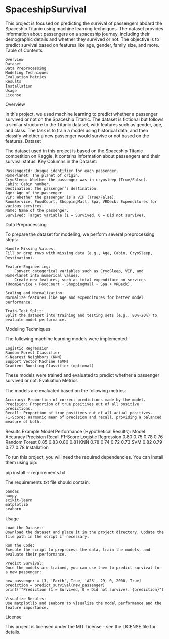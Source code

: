 # SpaceshipSurvival
This project is focused on predicting the survival of passengers aboard the Spaceship Titanic using machine learning techniques. The dataset provides information about passengers on a spaceship journey, including their demographic details and whether they survived or not. The objective is to predict survival based on features like age, gender, family size, and more.
Table of Contents

    Overview
    Dataset
    Data Preprocessing
    Modeling Techniques
    Evaluation Metrics
    Results
    Installation
    Usage
    License

Overview

In this project, we used machine learning to predict whether a passenger survived or not on the Spaceship Titanic. The dataset is fictional but follows a similar structure to the Titanic dataset, with features such as gender, age, and class. The task is to train a model using historical data, and then classify whether a new passenger would survive or not based on the features.
Dataset

The dataset used in this project is based on the Spaceship Titanic competition on Kaggle. It contains information about passengers and their survival status.
Key Columns in the Dataset:

    PassengerId: Unique identifier for each passenger.
    HomePlanet: The planet of origin.
    CryoSleep: Whether the passenger was in cryosleep (True/False).
    Cabin: Cabin number.
    Destination: The passenger’s destination.
    Age: Age of the passenger.
    VIP: Whether the passenger is a VIP (True/False).
    RoomService, FoodCourt, ShoppingMall, Spa, VRDeck: Expenditures for various services.
    Name: Name of the passenger.
    Survived: Target variable (1 = Survived, 0 = Did not survive).

Data Preprocessing

To prepare the dataset for modeling, we perform several preprocessing steps:

    Handle Missing Values:
    Fill or drop rows with missing data (e.g., Age, Cabin, CryoSleep, Destination).

    Feature Engineering:
        Convert categorical variables such as CryoSleep, VIP, and HomePlanet into numerical values.
        Create new features, such as total expenditure on services (RoomService + FoodCourt + ShoppingMall + Spa + VRDeck).

    Scaling and Normalization:
    Normalize features like Age and expenditures for better model performance.

    Train-Test Split:
    Split the dataset into training and testing sets (e.g., 80%-20%) to evaluate model performance.

Modeling Techniques

The following machine learning models were implemented:

    Logistic Regression
    Random Forest Classifier
    K-Nearest Neighbors (KNN)
    Support Vector Machine (SVM)
    Gradient Boosting Classifier (optional)

These models were trained and evaluated to predict whether a passenger survived or not.
Evaluation Metrics

The models are evaluated based on the following metrics:

    Accuracy: Proportion of correct predictions made by the model.
    Precision: Proportion of true positives out of all positive predictions.
    Recall: Proportion of true positives out of all actual positives.
    F1-Score: Harmonic mean of precision and recall, providing a balanced measure of both.

Results
Example Model Performance (Hypothetical Results):
Model	Accuracy	Precision	Recall	F1-Score
Logistic Regression	0.80	0.75	0.78	0.76
Random Forest	0.85	0.83	0.80	0.81
KNN	0.78	0.74	0.72	0.73
SVM	0.82	0.79	0.77	0.78
Installation

To run this project, you will need the required dependencies. You can install them using pip:

pip install -r requirements.txt

The requirements.txt file should contain:

    pandas
    numpy
    scikit-learn
    matplotlib
    seaborn

Usage

    Load the Dataset:
    Download the dataset and place it in the project directory. Update the file path in the script if necessary.

    Run the Code:
    Execute the script to preprocess the data, train the models, and evaluate their performance.

    Predict Survival:
    Once the models are trained, you can use them to predict survival for a new passenger:

    new_passenger = [3, 'Earth', True, 'A23', 29, 0, 2000, True]
    prediction = predict_survival(new_passenger)
    print(f"Prediction (1 = Survived, 0 = Did not survive): {prediction}")

    Visualize Results:
    Use matplotlib and seaborn to visualize the model performance and the feature importance.

License

This project is licensed under the MIT License - see the LICENSE file for details.

